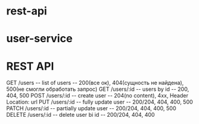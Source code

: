# rest-api

# user-service

# REST API

GET /users -- list of users -- 200(все ок), 404(сущность не найдена), 500(не смогли обработать запрос)
GET /users/:id -- users by id -- 200, 404, 500
POST /users/:id -- create user -- 204(no content), 4xx, Header Location: url
PUT /users/:id -- fully update user -- 200/204, 404, 400, 500
PATCH /users/:id -- partially update user -- 200/204, 404, 400, 500
DELETE /users/:id -- delete user bi id -- 200/204, 404, 400
